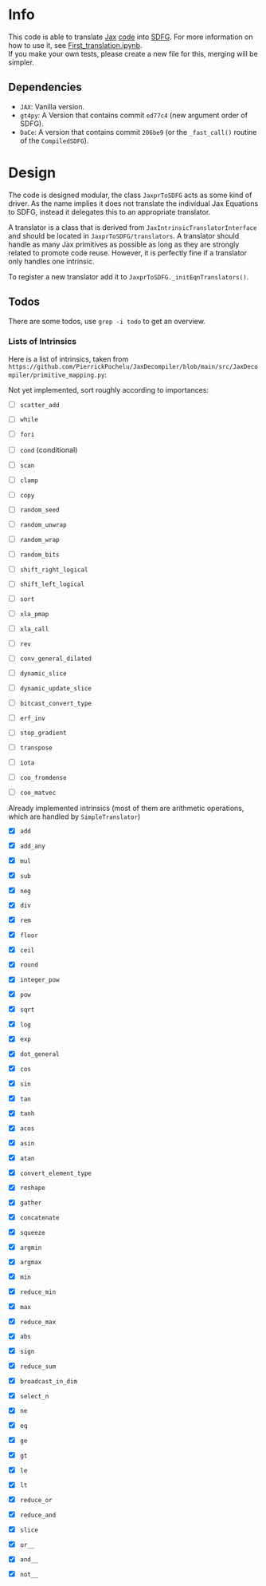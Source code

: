 # Info
This code is able to translate [Jax](https://github.com/google/jax) [code](https://jax.readthedocs.io/en/latest/jaxpr.html) into [SDFG](https://github.com/spcl/dace).
For more information on how to use it, see [First_translation.ipynb](./First_translation.ipynb).      
If you make your own tests, please create a new file for this, merging will be simpler.

## Dependencies
- `JAX`: Vanilla version.
- `gt4py`: A Version that contains commit `ed77c4` (new argument order of SDFG).
- `DaCe`: A version that contains commit `206be9` (or the `_fast_call()` routine of the `CompiledSDFG`).


# Design
The code is designed modular, the class `JaxprToSDFG` acts as some kind of driver.
As the name implies it does not translate the individual Jax Equations to SDFG, instead it delegates this to an appropriate translator.

A translator is a class that is derived from `JaxIntrinsicTranslatorInterface` and should be located in `JaxprToSDFG/translators`.
A translator should handle as many Jax primitives as possible as long as they are strongly related to promote code reuse.
However, it is perfectly fine if a translator only handles one intrinsic.

To register a new translator add it to `JaxprToSDFG._initEqnTranslators()`.


## Todos
There are some todos, use `grep -i todo` to get an overview.


### Lists of Intrinsics
Here is a list of intrinsics, taken from `https://github.com/PierrickPochelu/JaxDecompiler/blob/main/src/JaxDecompiler/primitive_mapping.py`:

Not yet implemented, sort roughly according to importances:
- [ ] `scatter_add`
- [ ] `while`
- [ ] `fori`
- [ ] `cond` (conditional)
- [ ] `scan`
- [ ] `clamp`
- [ ] `copy`
- [ ] `random_seed`
- [ ] `random_unwrap`
- [ ] `random_wrap`
- [ ] `random_bits`
- [ ] `shift_right_logical`
- [ ] `shift_left_logical`
- [ ] `sort`
- [ ] `xla_pmap`
- [ ] `xla_call`
- [ ] `rev`
- [ ] `conv_general_dilated`
- [ ] `dynamic_slice`
- [ ] `dynamic_update_slice`
- [ ] `bitcast_convert_type`
- [ ] `erf_inv`
- [ ] `stop_gradient`
- [ ] `transpose`
- [ ] `iota`
- [ ] `coo_fromdense`
- [ ] `coo_matvec`


Already implemented intrinsics (most of them are arithmetic operations, which are handled by `SimpleTranslator`)
- [x] `add`
- [x] `add_any`
- [x] `mul`
- [x] `sub`
- [x] `neg`
- [x] `div`
- [x] `rem`
- [x] `floor`
- [x] `ceil`
- [x] `round`
- [x] `integer_pow`
- [x] `pow`
- [x] `sqrt`
- [x] `log`
- [x] `exp`
- [x] `dot_general`
- [x] `cos`
- [x] `sin`
- [x] `tan`
- [x] `tanh`
- [x] `acos`
- [x] `asin`
- [x] `atan`
- [x] `convert_element_type`
- [x] `reshape`
- [x] `gather`
- [x] `concatenate`
- [x] `squeeze`
- [x] `argmin`
- [x] `argmax`
- [x] `min`
- [x] `reduce_min`
- [x] `max`
- [x] `reduce_max`
- [x] `abs`
- [x] `sign`
- [x] `reduce_sum`
- [x] `broadcast_in_dim`
- [x] `select_n`
- [x] `ne`
- [x] `eq`
- [x] `ge`
- [x] `gt`
- [x] `le`
- [x] `lt`
- [x] `reduce_or`
- [x] `reduce_and`
- [x] `slice`
- [x] `or__`
- [x] `and__`
- [x] `not__`


